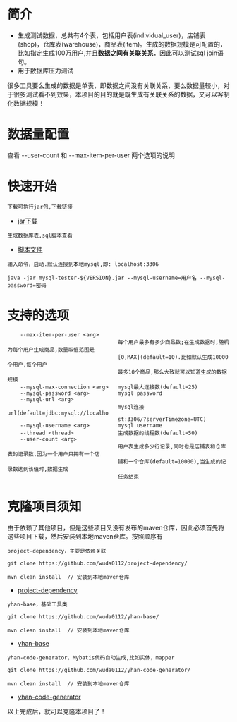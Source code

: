 # 简介
- 生成测试数据，总共有4个表，包括用户表(individual_user)，店铺表(shop)，仓库表(warehouse)，商品表(item)。生成的数据规模是可配置的，比如指定生成100万用户,并且**数据之间有关联关系**，因此可以测试sql join语句。
- 用于数据库压力测试


很多工具要么生成的数据是单表，即数据之间没有关联关系，要么数据量较小，对于很多测试看不到效果，本项目的目的就是既生成有关联关系的数据，又可以客制化数据规模！

# 数据量配置
查看 --user-count 和 --max-item-per-user 两个选项的说明

# 快速开始

```
下载可执行jar包,下载链接
```
- [jar下载](https://github.com/wuda0112/mysql-tester/releases/)

```
生成数据库表,sql脚本查看
```
- [脚本文件](https://github.com/wuda0112/mysql-tester/blob/master/mysql_tester.sql)

```
输入命令，启动.默认连接到本地mysql,即: localhost:3306

java -jar mysql-tester-${VERSION}.jar --mysql-username=用户名 --mysql-password=密码
```

# 支持的选项

```
    --max-item-per-user <arg>
                                   每个用户最多有多少商品数;在生成数据时,随机为每个用户生成商品,数量取值范围是
                                   [0,MAX](default=10).比如默认生成10000个用户,每个用户
                                   最多10个商品,那么大致就可以知道生成的数据规模
    --mysql-max-connection <arg>   mysql最大连接数(default=25)
    --mysql-password <arg>         mysql password
    --mysql-url <arg>
                                   mysql连接url(default=jdbc:mysql://localho
                                   st:3306/?serverTimezone=UTC)
    --mysql-username <arg>         mysql username
    --thread <thread>              生成数据的线程数(default=50)
    --user-count <arg>
                                   用户表生成多少行记录,同时也是店铺表和仓库表的记录数,因为一个用户只拥有一个店
                                   铺和一个仓库(default=10000),当生成的记录数达到该值时,数据生成
                                   任务结束
```

# 克隆项目须知
由于依赖了其他项目，但是这些项目又没有发布的maven仓库，因此必须首先将这些项目下载，然后安装到本地maven仓库。按照顺序有

```
project-dependency，主要是依赖关联

git clone https://github.com/wuda0112/project-dependency/

mvn clean install  // 安装到本地maven仓库
```
- [project-dependency](https://github.com/wuda0112/project-dependency/)


```
yhan-base，基础工具类

git clone https://github.com/wuda0112/yhan-base/

mvn clean install  // 安装到本地maven仓库
```
- [yhan-base](https://github.com/wuda0112/yhan-base/)


```
yhan-code-generator，Mybatis代码自动生成,比如实体，mapper

git clone https://github.com/wuda0112/yhan-code-generator/

mvn clean install  // 安装到本地maven仓库
```
- [yhan-code-generator](https://github.com/wuda0112/yhan-code-generator/)


以上完成后，就可以克隆本项目了！

